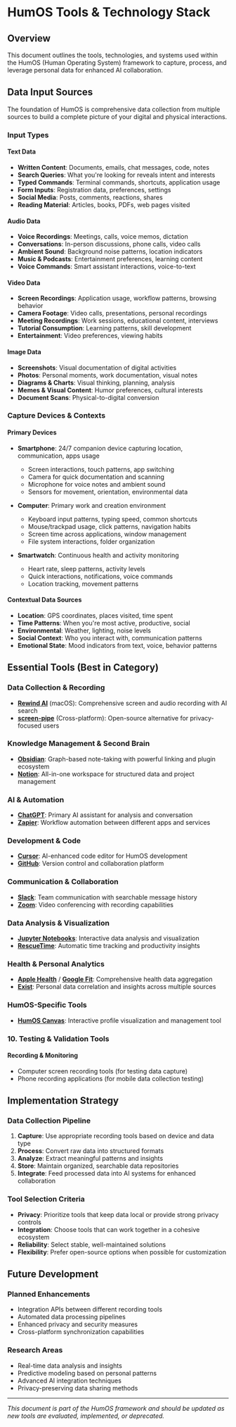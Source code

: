 # HumOS Tools & Technology Stack

## Overview

This document outlines the tools, technologies, and systems used within the HumOS (Human Operating System) framework to capture, process, and leverage personal data for enhanced AI collaboration.

## Data Input Sources

The foundation of HumOS is comprehensive data collection from multiple sources to build a complete picture of your digital and physical interactions.

### Input Types

#### **Text Data**
- **Written Content**: Documents, emails, chat messages, code, notes
- **Search Queries**: What you're looking for reveals intent and interests
- **Typed Commands**: Terminal commands, shortcuts, application usage
- **Form Inputs**: Registration data, preferences, settings
- **Social Media**: Posts, comments, reactions, shares
- **Reading Material**: Articles, books, PDFs, web pages visited

#### **Audio Data**
- **Voice Recordings**: Meetings, calls, voice memos, dictation
- **Conversations**: In-person discussions, phone calls, video calls
- **Ambient Sound**: Background noise patterns, location indicators
- **Music & Podcasts**: Entertainment preferences, learning content
- **Voice Commands**: Smart assistant interactions, voice-to-text

#### **Video Data**
- **Screen Recordings**: Application usage, workflow patterns, browsing behavior
- **Camera Footage**: Video calls, presentations, personal recordings
- **Meeting Recordings**: Work sessions, educational content, interviews
- **Tutorial Consumption**: Learning patterns, skill development
- **Entertainment**: Video preferences, viewing habits

#### **Image Data**
- **Screenshots**: Visual documentation of digital activities
- **Photos**: Personal moments, work documentation, visual notes
- **Diagrams & Charts**: Visual thinking, planning, analysis
- **Memes & Visual Content**: Humor preferences, cultural interests
- **Document Scans**: Physical-to-digital conversion

### Capture Devices & Contexts

#### **Primary Devices**
- **Smartphone**: 24/7 companion device capturing location, communication, apps usage
  - Screen interactions, touch patterns, app switching
  - Camera for quick documentation and scanning
  - Microphone for voice notes and ambient sound
  - Sensors for movement, orientation, environmental data

- **Computer**: Primary work and creation environment
  - Keyboard input patterns, typing speed, common shortcuts
  - Mouse/trackpad usage, click patterns, navigation habits
  - Screen time across applications, window management
  - File system interactions, folder organization

- **Smartwatch**: Continuous health and activity monitoring
  - Heart rate, sleep patterns, activity levels
  - Quick interactions, notifications, voice commands
  - Location tracking, movement patterns

#### **Contextual Data Sources**
- **Location**: GPS coordinates, places visited, time spent
- **Time Patterns**: When you're most active, productive, social
- **Environmental**: Weather, lighting, noise levels
- **Social Context**: Who you interact with, communication patterns
- **Emotional State**: Mood indicators from text, voice, behavior patterns

## Essential Tools (Best in Category)

### Data Collection & Recording
- **[Rewind AI](https://www.rewind.ai/)** (macOS): Comprehensive screen and audio recording with AI search
- **[screen-pipe](https://github.com/louis030195/screen-pipe)** (Cross-platform): Open-source alternative for privacy-focused users

### Knowledge Management & Second Brain
- **[Obsidian](https://obsidian.md/)**: Graph-based note-taking with powerful linking and plugin ecosystem
- **[Notion](https://www.notion.so/)**: All-in-one workspace for structured data and project management

### AI & Automation
- **[ChatGPT](https://chat.openai.com/)**: Primary AI assistant for analysis and conversation
- **[Zapier](https://zapier.com/)**: Workflow automation between different apps and services

### Development & Code
- **[Cursor](https://cursor.sh/)**: AI-enhanced code editor for HumOS development
- **[GitHub](https://github.com/)**: Version control and collaboration platform

### Communication & Collaboration
- **[Slack](https://slack.com/)**: Team communication with searchable message history
- **[Zoom](https://zoom.us/)**: Video conferencing with recording capabilities

### Data Analysis & Visualization
- **[Jupyter Notebooks](https://jupyter.org/)**: Interactive data analysis and visualization
- **[RescueTime](https://www.rescuetime.com/)**: Automatic time tracking and productivity insights

### Health & Personal Analytics
- **[Apple Health](https://www.apple.com/ios/health/)** / **[Google Fit](https://www.google.com/fit/)**: Comprehensive health data aggregation
- **[Exist](https://exist.io/)**: Personal data correlation and insights across multiple sources

### HumOS-Specific Tools
- **[HumOS Canvas](https://humos-canvas.vercel.app/)**: Interactive profile visualization and management tool

### 10. Testing & Validation Tools

#### Recording & Monitoring
- Computer screen recording tools (for testing data capture)
- Phone recording applications (for mobile data collection testing)

## Implementation Strategy

### Data Collection Pipeline
1. **Capture**: Use appropriate recording tools based on device and data type
2. **Process**: Convert raw data into structured formats
3. **Analyze**: Extract meaningful patterns and insights
4. **Store**: Maintain organized, searchable data repositories
5. **Integrate**: Feed processed data into AI systems for enhanced collaboration

### Tool Selection Criteria
- **Privacy**: Prioritize tools that keep data local or provide strong privacy controls
- **Integration**: Choose tools that can work together in a cohesive ecosystem
- **Reliability**: Select stable, well-maintained solutions
- **Flexibility**: Prefer open-source options when possible for customization

## Future Development

### Planned Enhancements
- Integration APIs between different recording tools
- Automated data processing pipelines
- Enhanced privacy and security measures
- Cross-platform synchronization capabilities

### Research Areas
- Real-time data analysis and insights
- Predictive modeling based on personal patterns
- Advanced AI integration techniques
- Privacy-preserving data sharing methods

---

*This document is part of the HumOS framework and should be updated as new tools are evaluated, implemented, or deprecated.*




